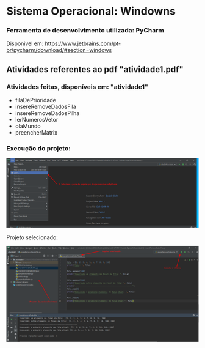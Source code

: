 # Sistema Operacional: Windowns

### Ferramenta de desenvolvimento utilizada: PyCharm
  Disponivel em:  https://www.jetbrains.com/pt-br/pycharm/download/#section=windows
 
 ## Atividades referentes ao pdf "atividade1.pdf"
 ### Atividades feitas, disponíveis em: "atividade1" 
 * filaDePrioridade
 * insereRemoveDadosFila
 * insereRemoveDadosPilha
 * lerNumerosVetor
 * olaMundo
 * preencherMatrix
  
  
### Execução do projeto:

![alt text](https://github.com/mateus2810/atividadesIa/blob/master/imagens/abrindoProjeto.png)

Projeto selecionado:

![alt text](https://github.com/mateus2810/atividadesIa/blob/master/imagens/projetoAberto.png)
